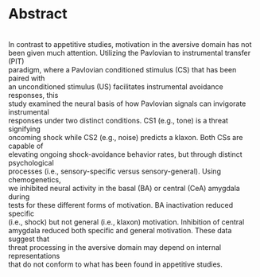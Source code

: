 # Abstract
<br /> In contrast to appetitive studies, motivation in the aversive domain has not
<br /> been given much attention. Utilizing the Pavlovian to instrumental transfer (PIT) 
<br /> paradigm, where a Pavlovian conditioned stimulus (CS) that has been paired with 
<br /> an unconditioned stimulus (US) facilitates instrumental avoidance responses, this 
<br /> study examined the neural basis of how Pavlovian signals can invigorate instrumental 
<br /> responses under two distinct conditions. CS1 (e.g., tone) is a threat signifying 
<br /> oncoming shock while CS2 (e.g., noise) predicts a klaxon. Both CSs are capable of
<br /> elevating ongoing shock-avoidance behavior rates, but through distinct psychological
<br /> processes (i.e., sensory-specific versus sensory-general). Using chemogenetics, 
<br /> we inhibited neural activity in the basal (BA) or central (CeA) amygdala during 
<br /> tests for these different forms of motivation. BA inactivation reduced specific 
<br /> (i.e., shock) but not general (i.e., klaxon) motivation. Inhibition of central 
<br /> amygdala reduced both specific and general motivation. These data suggest that 
<br /> threat processing in the aversive domain may depend on internal representations 
<br /> that do not conform to what has been found in appetitive studies.
